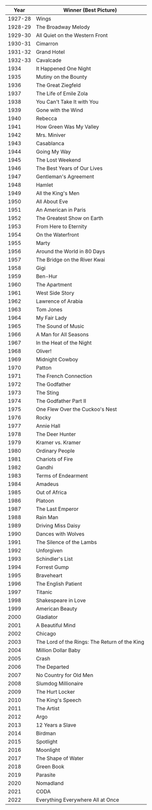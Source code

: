| **Year** | **Winner (Best Picture)**          |
|----------|-----------------------------------|
| 1927-28  | Wings                             |
| 1928-29  | The Broadway Melody               |
| 1929-30  | All Quiet on the Western Front    |
| 1930-31  | Cimarron                          |
| 1931-32  | Grand Hotel                       |
| 1932-33  | Cavalcade                         |
| 1934     | It Happened One Night             |
| 1935     | Mutiny on the Bounty              |
| 1936     | The Great Ziegfeld                |
| 1937     | The Life of Emile Zola            |
| 1938     | You Can't Take It with You        |
| 1939     | Gone with the Wind                |
| 1940     | Rebecca                           |
| 1941     | How Green Was My Valley           |
| 1942     | Mrs. Miniver                      |
| 1943     | Casablanca                        |
| 1944     | Going My Way                      |
| 1945     | The Lost Weekend                  |
| 1946     | The Best Years of Our Lives       |
| 1947     | Gentleman's Agreement             |
| 1948     | Hamlet                            |
| 1949     | All the King's Men                |
| 1950     | All About Eve                     |
| 1951     | An American in Paris              |
| 1952     | The Greatest Show on Earth        |
| 1953     | From Here to Eternity             |
| 1954     | On the Waterfront                 |
| 1955     | Marty                             |
| 1956     | Around the World in 80 Days       |
| 1957     | The Bridge on the River Kwai      |
| 1958     | Gigi                              |
| 1959     | Ben-Hur                           |
| 1960     | The Apartment                     |
| 1961     | West Side Story                   |
| 1962     | Lawrence of Arabia                |
| 1963     | Tom Jones                         |
| 1964     | My Fair Lady                      |
| 1965     | The Sound of Music                |
| 1966     | A Man for All Seasons             |
| 1967     | In the Heat of the Night          |
| 1968     | Oliver!                           |
| 1969     | Midnight Cowboy                   |
| 1970     | Patton                            |
| 1971     | The French Connection             |
| 1972     | The Godfather                     |
| 1973     | The Sting                         |
| 1974     | The Godfather Part II             |
| 1975     | One Flew Over the Cuckoo's Nest   |
| 1976     | Rocky                             |
| 1977     | Annie Hall                        |
| 1978     | The Deer Hunter                   |
| 1979     | Kramer vs. Kramer                 |
| 1980     | Ordinary People                   |
| 1981     | Chariots of Fire                  |
| 1982     | Gandhi                            |
| 1983     | Terms of Endearment               |
| 1984     | Amadeus                           |
| 1985     | Out of Africa                     |
| 1986     | Platoon                           |
| 1987     | The Last Emperor                  |
| 1988     | Rain Man                          |
| 1989     | Driving Miss Daisy                |
| 1990     | Dances with Wolves                |
| 1991     | The Silence of the Lambs          |
| 1992     | Unforgiven                        |
| 1993     | Schindler's List                  |
| 1994     | Forrest Gump                      |
| 1995     | Braveheart                        |
| 1996     | The English Patient               |
| 1997     | Titanic                           |
| 1998     | Shakespeare in Love               |
| 1999     | American Beauty                   |
| 2000     | Gladiator                         |
| 2001     | A Beautiful Mind                  |
| 2002     | Chicago                           |
| 2003     | The Lord of the Rings: The Return of the King |
| 2004     | Million Dollar Baby               |
| 2005     | Crash                             |
| 2006     | The Departed                      |
| 2007     | No Country for Old Men            |
| 2008     | Slumdog Millionaire               |
| 2009     | The Hurt Locker                   |
| 2010     | The King's Speech                 |
| 2011     | The Artist                        |
| 2012     | Argo                              |
| 2013     | 12 Years a Slave                  |
| 2014     | Birdman                           |
| 2015     | Spotlight                         |
| 2016     | Moonlight                         |
| 2017     | The Shape of Water                |
| 2018     | Green Book                        |
| 2019     | Parasite                          |
| 2020     | Nomadland                         |
| 2021     | CODA                              |
| 2022     | Everything Everywhere All at Once |
